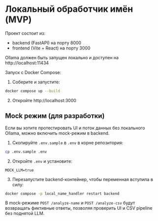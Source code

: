 # Локальный обработчик имён (MVP)

Проект состоит из:
- backend (FastAPI) на порту 8000
- frontend (Vite + React) на порту 3000

Ollama должен быть запущен локально и доступен на http://localhost:11434

Запуск с Docker Compose:

1. Соберите и запустите:

```bash
docker compose up --build
```

2. Откройте http://localhost:3000

Mock режим (для разработки)
---------------------------
Если вы хотите протестировать UI и поток данных без локального Ollama, можно включить mock-режим в backend.

1. Скопируйте `.env.sample` в `.env` в корне репозитория:

```bash
cp .env.sample .env
```

2. Откройте `.env` и установите:

```text
MOCK_LLM=true
```

3. Перезапустите backend-контейнер, чтобы переменная вступила в силу:

```bash
docker compose -p local_name_handler restart backend
```

В mock-режиме `POST /analyze-name` и `POST /analyze-csv` будут возвращать фиктивные ответы, позволяя проверить UI и CSV pipeline без поднятой LLM.
